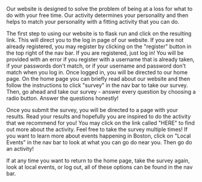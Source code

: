 Our website is designed to solve the problem of being at a loss for what to do with your free time.
Our activity determines your personality and then helps to match your personality with a fitting activity that you can do.

The first step to using our website is to flask run and click on the resulting link. This will direct you to the log in page of our website.
If you are not already registered, you may register by clicking on the "register" button in the top right of the nav bar. If you are registered, just log in!
You will be provided with an error if you register with a username that is already taken, if your passwords don't match, or if your username and password don't match when you log in.
Once logged in, you will be directed to our home page. On the home page you can briefly read about our website and then follow the instructions to click "survey" in the nav bar to take our survey.
Then, go ahead and take our survey - answer every question by choosing a radio button. Answer the questions honestly!

Once you submit the survey, you will be directed to a page with your results. Read your results and hopefully you are inspired to do the activity that we recommend for you!
You may click on the link called "HERE" to find out more about the activity.
Feel free to take the survey multiple times!
If you want to learn more about events happening in Boston, click on "Local Events" in the nav bar to look at what you can go do near you.
Then go do an activity!

If at any time you want to return to the home page, take the survey again, look at local events, or log out, all of these options can be found in the nav bar.